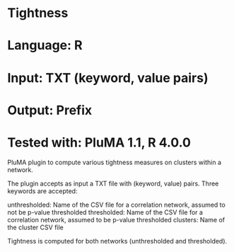 # Tightness
# Language: R
# Input: TXT (keyword, value pairs)
# Output: Prefix
# Tested with: PluMA 1.1, R 4.0.0

PluMA plugin to compute various tightness measures on clusters within a network.

The plugin accepts as input a TXT file with (keyword, value) pairs.  Three keywords are accepted:

unthresholded: Name of the CSV file for a correlation network, assumed to not be p-value thresholded
thresholded: Name of the CSV file for a correlation network, assumed to be p-value thresholded
clusters: Name of the cluster CSV file

Tightness is computed for both networks (unthresholded and thresholded).
